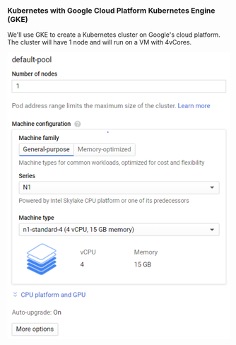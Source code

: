 ### Kubernetes with Google Cloud Platform Kubernetes Engine (GKE)



We'll use GKE to create a Kubernetes cluster on Google's cloud platform. The cluster will have 1 node and will run on a VM with 4vCores.

![]( https://github.com/CBelcianu/Parallel-and-Distributed-Programming/blob/master/tiv/images/newCluster.PNG )



